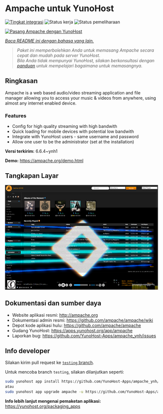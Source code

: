 <!--
N.B.: README ini dibuat secara otomatis oleh <https://github.com/YunoHost/apps/tree/master/tools/readme_generator>
Ini TIDAK boleh diedit dengan tangan.
-->

# Ampache untuk YunoHost

[![Tingkat integrasi](https://dash.yunohost.org/integration/ampache.svg)](https://ci-apps.yunohost.org/ci/apps/ampache/) ![Status kerja](https://ci-apps.yunohost.org/ci/badges/ampache.status.svg) ![Status pemeliharaan](https://ci-apps.yunohost.org/ci/badges/ampache.maintain.svg)

[![Pasang Ampache dengan YunoHost](https://install-app.yunohost.org/install-with-yunohost.svg)](https://install-app.yunohost.org/?app=ampache)

*[Baca README ini dengan bahasa yang lain.](./ALL_README.md)*

> *Paket ini memperbolehkan Anda untuk memasang Ampache secara cepat dan mudah pada server YunoHost.*  
> *Bila Anda tidak mempunyai YunoHost, silakan berkonsultasi dengan [panduan](https://yunohost.org/install) untuk mempelajari bagaimana untuk memasangnya.*

## Ringkasan

Ampache is a web based audio/video streaming application and file manager allowing you to access your music & videos from anywhere, using almost any internet enabled device.

### Features

 * Config for high quality streaming with high bandwith
 * Quick loading for mobile devices with potential low bandwith
 * Integrate with YunoHost users - same username and password
 * Allow one user to be the administrator (set at the installation)

**Versi terkirim:** 6.6.4~ynh1

**Demo:** <https://ampache.org/demo.html>

## Tangkapan Layar

![Tangkapan Layar pada Ampache](./doc/screenshots/visualizer.png)

## Dokumentasi dan sumber daya

- Website aplikasi resmi: <http://ampache.org>
- Dokumentasi admin resmi: <https://github.com/ampache/ampache/wiki>
- Depot kode aplikasi hulu: <https://github.com/ampache/ampache>
- Gudang YunoHost: <https://apps.yunohost.org/app/ampache>
- Laporkan bug: <https://github.com/YunoHost-Apps/ampache_ynh/issues>

## Info developer

Silakan kirim pull request ke [`testing` branch](https://github.com/YunoHost-Apps/ampache_ynh/tree/testing).

Untuk mencoba branch `testing`, silakan dilanjutkan seperti:

```bash
sudo yunohost app install https://github.com/YunoHost-Apps/ampache_ynh/tree/testing --debug
atau
sudo yunohost app upgrade ampache -u https://github.com/YunoHost-Apps/ampache_ynh/tree/testing --debug
```

**Info lebih lanjut mengenai pemaketan aplikasi:** <https://yunohost.org/packaging_apps>
